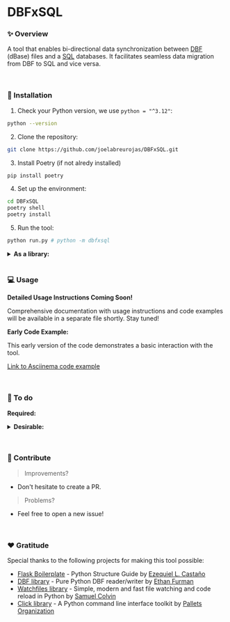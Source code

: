 # DBFxSQL


### ✨ Overview

A tool that enables bi-directional data synchronization between [DBF](https://en.wikipedia.org/wiki/DBF) (dBase) files and a [SQL](https://en.wikipedia.org/wiki/SQL) databases. It facilitates seamless data migration from DBF to SQL and vice versa.

&nbsp;

### 🔌 Installation

1. Check your Python version, we use `python = "^3.12"`:

```bash
python --version
```

2. Clone the repository:

```bash
git clone https://github.com/joelabreurojas/DBFxSQL.git
```

3. Install Poetry (if not alredy installed)

```bash
pip install poetry
```

4. Set up the environment:

```bash
cd DBFxSQL
poetry shell
poetry install
```

5. Run the tool:

```bash
python run.py # python -m dbfxsql
```

<details>
  <summary><strong>As a library:</strong></summary>
  <br>
  <ol>

1. Clone the repository:

```bash
git clone https://github.com/joelabreurojas/DBFxSQL.git
```

2. Install the project as a Python library:

```bash
cd DBFxSQL
pip install .
````

3. Run the tool:

```bash
dbfxsql
```
  </ol>
</details>
&nbsp;

### 💻 Usage

**Detailed Usage Instructions Coming Soon!**

Comprehensive documentation with usage instructions and code examples will be available in a separate file shortly. Stay tuned!

**Early Code Example:**

This early version of the code demonstrates a basic interaction with the tool.

[Link to Asciinema code example](https://asciinema.org/a/675516)

&nbsp;

### 📝 To do

**Required:**
<details>
  <summary><strong>Desirable:</strong></summary>
  <br>
  <ul>
      <li>[x] Rename triggers.</li>
      <li>[ ] Improve store procedure write_file (use CLR procedures).</li>
      <li>[ ] Option to initialize triggers/procedures.</li>
      <li>[ ] Fix timetuple issues in DBF by using a string as a date.</li>
      <li>[ ] Add loading bar during migration.</li>
      <li>[ ] Create a changelog.</li>
      <li>[ ] Specify temporary files to listen on in configuration.</li>
      <li>[ ] Specify migration order into the configuration.</li>
      <li>[ ] Add CDC to SQL.</li>
      <li>[ ] Balance rows for indirect table relationships.</li>
      <li>[ ] Implement field target for indirect table relationships.</li>
      <li>[ ] Recognize indirect table relationships by their target tables.</li>
      <li>[ ] Balance the number of rows between indirect table relationships (large over small).</li>
      <li>[ ] Apply synchronization by target fields when they exist.</li>
      <li>[ ] Standardize automatic synchronization checks.</li>
      <li>[ ] New incremental cli workflow.</li>
      <li>[ ] Implement more abstraction in controllers.</li>
      <li>[ ] Group origin tables by destiny tables to optimize read queries during migration.</li>
      <li>[ ] Add FIELDS options to filter read requests.</li>
      <li>[ ] Configuration commands for uploading and editing.</li>
      <li>[ ] Validate existence of received field type.</li>
      <li>[ ] Validate KeyErrors for invalid fields.</li>
      <li>[ ] Validate type lengths and names for consistency between DBF and SQL.</li>
      <li>[ ] Public project documentation.</li>
      <li>[ ] Command Query Responsibility Segregation (CQRS) pattern implementation.</li>
      <li>[ ] Released as a Python library.</li>
      <li>[ ] Development of a GUI to manage DBF and SQL.</li>
  </ul>
</details>

&nbsp;

### 👐 Contribute

> Improvements?

- Don't hesitate to create a PR.

> Problems?

- Feel free to open a new issue!

&nbsp;

### ❤️  Gratitude

Special thanks to the following projects for making this tool possible:

- [Flask Boilerplate](https://www.youtube.com/watch?v=TTYdcZ4aYz8&feature=youtu.be) - Python Structure Guide by [Ezequiel L. Castaño](https://github.com/ELC)
- [DBF library](https://github.com/ethanfurman/dbf/tree/master/dbf) - Pure Python DBF reader/writer by [Ethan Furman](https://github.com/ethanfurman)
- [Watchfiles library](https://watchfiles.helpmanual.io) - Simple, modern and fast file watching and code reload in Python by [Samuel Colvin](https://github.com/samuelcolvin)
- [Click library](https://click.palletsprojects.com/en/) - A Python command line interface toolkit by [Pallets Organization](https://github.com/pallets)


